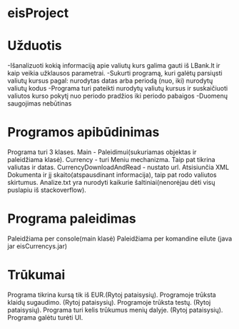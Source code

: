 # eisProject
# Užduotis
-Išanalizuoti kokią informaciją apie valiutų kurs galima gauti iš LBank.lt ir kaip veikia
užklausos parametrai.
-Sukurti programą, kuri galėtų parsiųsti valiutų kursus pagal:
nurodytas datas arba periodą (nuo, iki)
nurodytų valiutų kodus
-Programa turi pateikti nurodytų valiutų kursus ir suskaičiuoti valiutos kurso pokytį nuo
periodo pradžios iki periodo pabaigos
-Duomenų saugojimas nebūtinas
# Programos apibūdinimas
Programa turi 3 klases. 
Main - Paleidimui(sukuriamas objektas ir paleidžiama klasė). 
Currency - turi Meniu mechanizma. Taip pat tikrina valiutas ir datas.
CurrencyDownloadAndRead - nustato url. Atsisiunčia XML Dokumenta ir jį skaito(atspausdinant informacija), taip pat rodo valiutos skirtumus.
Analize.txt yra nurodyti kaikurie šaltiniai(nenorėjau dėti visų puslapiu iš stackoverflow).
# Programa paleidimas
Paleidžiama per console(main klasė)
Paleidžiama per komandine eilute (java jar eisCurrencys.jar)
# Trūkumai
Programa tikrina kursą tik iš EUR.(Rytoj pataisysių).
Programoje trūksta klaidų sugaudimo. (Rytoj pataisysių).
Programoje trūksta testų. (Rytoj pataisysių).
Programa turi kelis trūkumus menių dalyje. (Rytoj pataisysių).
Programa galėtu turėti UI.
